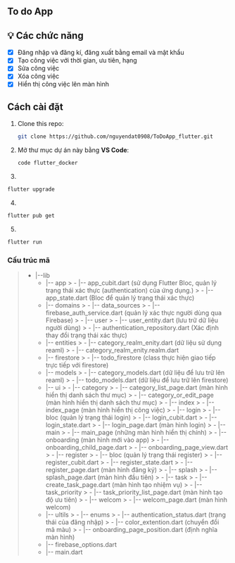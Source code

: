 ## To do App

## 💡 Các chức năng

- [x] Đăng nhập và đăng kí, đăng xuất bằng email và mật khẩu
- [x] Tạo công việc với thời gian, ưu tiên, hạng
- [x] Sửa công việc
- [x] Xóa công việc
- [x] Hiển thị công việc lên màn hình

## Cách cài đặt

1. Clone this repo:
   ```bash
   git clone https://github.com/nguyendat0908/ToDoApp_flutter.git
   ```

2. Mở thư mục dự án này bằng **VS Code**:
   ```bash
   code flutter_docker
   ```

3.
```bash
flutter upgrade
```

4.
```bash
flutter pub get
```

5.
```bash
flutter run
```

### Cấu trúc mã
>- |--lib
   >    - |-- app
          >      - |-- app_cubit.dart (sử dụng Flutter Bloc, quản lý trạng thái xác thực (authentication) của ứng dụng.)
          >      - |-- app_state.dart (Bloc để quản lý trạng thái xác thực)
   >    - |-- domains
          >       - |-- data_sources
                              > - |-- firebase_auth_service.dart (quản lý xác thực người dùng qua Firebase)
          >       - |-- user
                              > - |-- user_entity.dart (lưu trữ dữ liệu người dùng)
          >       - |-- authentication_repository.dart (Xác định thay đổi trạng thái xác thực)
   >    - |-- entities
          >    - |-- category_realm_enity.dart (dữ liệu sử dụng reaml)
          >    - |-- category_realm_enity.realm.dart
   >    - |-- firestore
          >      - |-- todo_firestore (class thực hiện giao tiếp trực tiếp với firestore)
   >    - |-- models
          >      - |-- category_models.dart (dữ liệu để lưu trữ lên reaml)
          >      - |-- todo_models.dart (dữ liệu để lưu trữ lên firestore)
   >    - |-- ui
          >      - |-- category
                >        - |-- category_list_page.dart (màn hình hiển thị danh sách thư mục)
                >        - |-- category_or_edit_page (màn hình hiển thị danh sách thư mục)
          >      - |-- index
                >        - |-- index_page (màn hình hiển thị công việc)
          >      - |-- login
                >        - |-- bloc (quản lý trạng thái login)
                           >         - |-- login_cubit.dart
                           >         - |-- login_state.dart
                >        - |-- login_page.dart (màn hình login)
          >      - |-- main
                >        - |-- main_page (những màn hình hiển thị chính)
          >      - |-- onboarding (màn hình mới vào app)
                >        - |-- onboarding_child_page.dart
                >        - |-- onboarding_page_view.dart
          >      - |-- register
                >        - |-- bloc (quản lý trạng thái register)
                            >         - |-- register_cubit.dart
                            >         - |-- register_state.dart
                >        - |-- register_page.dart (màn hình đăng ký)
          >      - |-- splash
                >        - |-- splash_page.dart (màn hình đầu tiên)
          >      - |-- task
                >        - |-- create_task_page.dart (màn hình tạo nhiệm vụ)
          >      - |-- task_priority
                >        - |-- task_priority_list_page.dart (màn hình tạo độ ưu tiên)
          >      - |-- welcom
                >        - |-- welcom_page.dart (màn hình welcom)
   >    - |-- ultils
                >      - |-- enums
                            >       - |-- authentication_status.dart (trạng thái của đăng nhập)
                            >       - |-- color_extention.dart (chuyển đổi mã màu)
                            >       - |-- onboarding_page_position.dart (định nghĩa màn hình)
   >    - |-- firebase_options.dart
   >    - |-- main.dart



